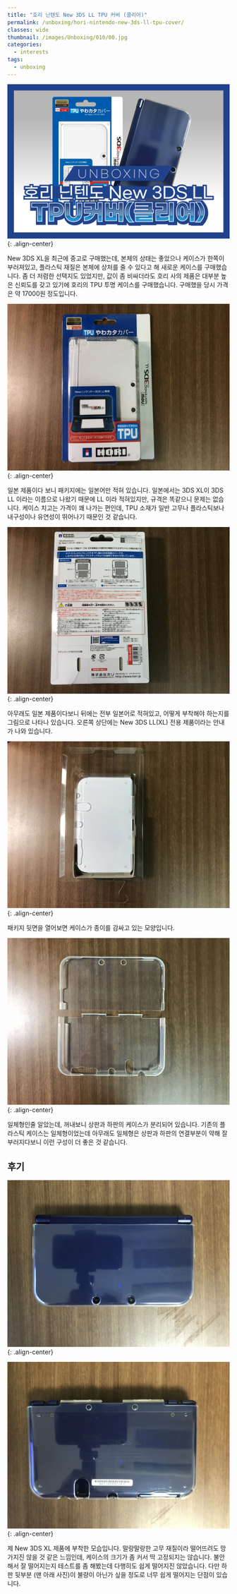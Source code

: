 ```yaml
---
title: "호리 닌텐도 New 3DS LL TPU 커버 (클리어)"
permalink: /unboxing/hori-nintendo-new-3ds-ll-tpu-cover/
classes: wide
thumbnail: /images/Unboxing/010/00.jpg
categories:
  - interests
tags:
  - unboxing
---
```


![](/images/Unboxing/010/00.jpg){: .align-center}

New 3DS XL을 최근에 중고로 구매했는데, 본체의 상태는 좋았으나 케이스가 한쪽이 부러져있고, 플라스틱 재질은 본체에 상처를 줄 수 있다고 해 새로운 케이스를 구매했습니다. 좀 더 저렴한 선택지도 있었지만, 값이 좀 비싸더라도 호리 사의 제품은 대부분 높은 신뢰도를 갖고 있기에 호리의 TPU 투명 케이스를 구매했습니다. 구매했을 당시 가격은 약 17000원 정도입니다.

![](/images/Unboxing/010/01.jpg){: .align-center}

일본 제품이다 보니 패키지에는 일본어만 적혀 있습니다. 일본에서는 3DS XL이 3DS LL 이라는 이름으로 나왔기 때문에 LL 이라 적혀있지만, 규격은 똑같으니 문제는 없습니다. 케이스 치고는 가격이 꽤 나가는 편인데, TPU 소재가 일반 고무나 플라스틱보나 내구성이나 유연성이 뛰어나기 때문인 것 같습니다.

![](/images/Unboxing/010/02.jpg){: .align-center}

아무래도 일본 제품이다보니 뒤에는 전부 일본어로 적혀있고, 어떻게 부착해야 하는지를 그림으로 나타나 있습니다. 오른쪽 상단에는 New 3DS LL(XL) 전용 제품이라는 안내가 나와 있습니다.

![](/images/Unboxing/010/03.jpg){: .align-center}

패키지 뒷면을 열어보면 케이스가 종이를 감싸고 있는 모양입니다.

![](/images/Unboxing/010/04.jpg){: .align-center}

일체형인줄 알았는데, 꺼내보니 상판과 하판의 케이스가 분리되어 있습니다. 기존의 플라스틱 케이스는 일체형이었는데 아무래도 일체형은 상판과 하판의 연결부분이 약해 잘 부러지다보니 이런 구성이 더 좋은 것 같습니다.

## 후기

![](/images/Unboxing/010/05.jpg){: .align-center}

![](/images/Unboxing/010/06.jpg){: .align-center}

제 New 3DS XL 제품에 부착한 모습입니다. 말랑말랑한 고무 재질이라 떨어뜨려도 망가지진 않을 것 같은 느낌인데, 케이스의 크기가 좀 커서 딱 고정되지는 않습니다. 불안해서 잘 떨어지는지 테스트를 좀 해봤는데 다행히도 쉽게 떨어지진 않았습니다. 다만 하판 뒷부분 (맨 아래 사진)이 불량이 아닌가 싶을 정도로 너무 쉽게 떨어지는 단점이 있습니다.